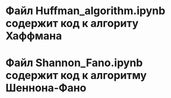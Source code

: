 # Файл Huffman_algorithm.ipynb содержит код к алгориту Хаффмана
# Файл Shannon_Fano.ipynb содержит код к алгоритму Шеннона-Фано
